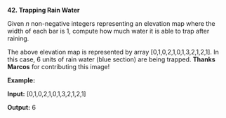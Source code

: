 **42. Trapping Rain Water**

Given _n_ non-negative integers representing an elevation map where the width of each bar is 1, compute how much water it is able to trap after raining.

The above elevation map is represented by array [0,1,0,2,1,0,1,3,2,1,2,1]. In this case, 6 units of rain water (blue section) are being trapped. **Thanks Marcos** for contributing this image!

**Example:**

**Input:** [0,1,0,2,1,0,1,3,2,1,2,1]

**Output:** 6
